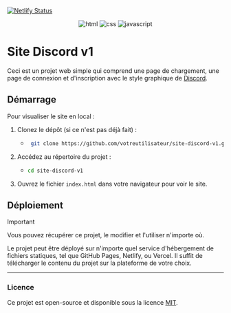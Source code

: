 [![Netlify Status](https://api.netlify.com/api/v1/badges/3b14fd07-a260-42ad-9207-818eccd7bcf2/deploy-status)](https://app.netlify.com/sites/template-discord/deploys)

<div align="center">
    <img src="https://forthebadge.com/images/badges/made-with-html.svg" alt="html">
    <img src="https://forthebadge.com/images/badges/made-with-css.svg" alt="css">
    <img src="https://forthebadge.com/images/badges/made-with-javascript.svg" alt="javascript">
</div>

# Site Discord v1

Ceci est un projet web simple qui comprend une page de chargement, une page de connexion et d'inscription avec le style graphique de [Discord](https://discord.com).

## Démarrage

Pour visualiser le site en local :

1. Clonez le dépôt (si ce n'est pas déjà fait) :
   * ```bash
      git clone https://github.com/votreutilisateur/site-discord-v1.git
      ```

2. Accédez au répertoire du projet :
   *  ```bash
      cd site-discord-v1
      ```

3. Ouvrez le fichier `index.html` dans votre navigateur pour voir le site.

## Déploiement

>[!IMPORTANT]
>Vous pouvez récupérer ce projet, le modifier et l'utiliser n'importe où.

Le projet peut être déployé sur n'importe quel service d'hébergement de fichiers statiques, tel que GitHub Pages, Netlify, ou Vercel. Il suffit de télécharger le contenu du projet sur la plateforme de votre choix.

---

### Licence

Ce projet est open-source et disponible sous la licence [MIT](LICENSE).
